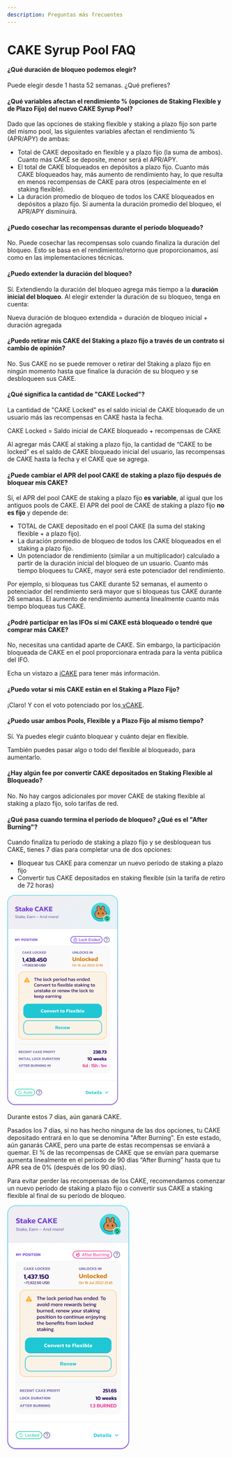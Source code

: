 ```yaml
---
description: Preguntas más frecuentes
---
```


# CAKE Syrup Pool FAQ

#### **¿Qué duración de bloqueo podemos elegir?** <a href="#_ci4aaxivq646" id="_ci4aaxivq646"></a>

Puede elegir desde 1 hasta 52 semanas. ¿Qué prefieres?

#### **¿Qué variables afectan el rendimiento % (opciones de Staking Flexible y de Plazo Fijo) del nuevo CAKE Syrup Pool?** <a href="#_7sy7jmkbfiq7" id="_7sy7jmkbfiq7"></a>

Dado que las opciones de staking flexible y staking a plazo fijo son parte del mismo pool, las siguientes variables afectan el rendimiento % (APR/APY) de ambas:

* Total de CAKE depositado en flexible y a plazo fijo (la suma de ambos). Cuanto más CAKE se deposite, menor será el APR/APY.
* El total de CAKE bloqueados en depósitos a plazo fijo. Cuanto más CAKE bloqueados hay, más aumento de rendimiento hay, lo que resulta en menos recompensas de CAKE para otros (especialmente en el staking flexible).
* La duración promedio de bloqueo de todos los CAKE bloqueados en depósitos a plazo fijo. Si aumenta la duración promedio del bloqueo, el APR/APY disminuirá.

#### **¿Puedo cosechar las recompensas durante el período bloqueado?** <a href="#_j4c35lnsw9fe" id="_j4c35lnsw9fe"></a>

No. Puede cosechar las recompensas solo cuando finaliza la duración del bloqueo. Esto se basa en el rendimiento/retorno que proporcionamos, así como en las implementaciones técnicas.

#### **¿Puedo extender la duración del bloqueo?** <a href="#_vtpodbh6jh5m" id="_vtpodbh6jh5m"></a>

Sí. Extendiendo la duración del bloqueo agrega más tiempo a la **duración inicial del bloqueo**. Al elegir extender la duración de su bloqueo, tenga en cuenta:

Nueva duración de bloqueo extendida = duración de bloqueo inicial + duración agregada

#### **¿Puedo retirar mis CAKE del Staking a plazo fijo a través de un contrato si cambio de opinión?** <a href="#_b3n4ba4gw3wb" id="_b3n4ba4gw3wb"></a>

No. Sus CAKE no se puede remover o retirar del Staking a plazo fijo en ningún momento hasta que finalice la duración de su bloqueo y se desbloqueen sus CAKE.

#### **¿Qué significa la cantidad de "CAKE Locked"?** <a href="#_c1t1tq86us59" id="_c1t1tq86us59"></a>

La cantidad de "CAKE Locked" es el saldo inicial de CAKE bloqueado de un usuario más las recompensas en CAKE hasta la fecha.

CAKE Locked = Saldo inicial de CAKE bloqueado + recompensas de CAKE

Al agregar más CAKE al staking a plazo fijo, la cantidad de “CAKE to be locked” es el saldo de CAKE bloqueado inicial del usuario, las recompensas de CAKE hasta la fecha y el CAKE que se agrega.

#### **¿Puede cambiar el APR del pool CAKE de staking a plazo fijo después de bloquear mis CAKE?** <a href="#_y5230j8vag5f" id="_y5230j8vag5f"></a>

Sí, el APR del pool CAKE de staking a plazo fijo **es variable**, al igual que los antiguos pools de CAKE. El APR del pool de CAKE de staking a plazo fijo **no es fijo** y depende de:

* TOTAL de CAKE depositado en el pool CAKE (la suma del staking flexible + a plazo fijo).
* La duración promedio de bloqueo de todos los CAKE bloqueados en el staking a plazo fijo.
* Un potenciador de rendimiento (similar a un multiplicador) calculado a partir de la duración inicial del bloqueo de un usuario. Cuanto más tiempo bloquees tu CAKE, mayor será este potenciador del rendimiento.

Por ejemplo, si bloqueas tus CAKE durante 52 semanas, el aumento o potenciador del rendimiento será mayor que si bloqueas tus CAKE durante 26 semanas. El aumento de rendimiento aumenta linealmente cuanto más tiempo bloqueas tus CAKE.

#### **¿Podré participar en las IFOs si mi CAKE está bloqueado o tendré que comprar más CAKE?** <a href="#_excpffb5ezkf" id="_excpffb5ezkf"></a>

No, necesitas una cantidad aparte de CAKE. Sin embargo, la participación bloqueada de CAKE en el pool proporcionara entrada para la venta pública del IFO.

Echa un vistazo a [iCAKE](https://docs.pancakeswap.finance/v/espanol/productos/ifo-initial-farm-offering/icake) para tener más información.

#### **¿Puedo votar si mis CAKE están en el Staking a Plazo Fijo?** <a href="#_fkxbmbyh9w8b" id="_fkxbmbyh9w8b"></a>

¡Claro! Y con el voto potenciado por los[ vCAKE](https://docs.pancakeswap.finance/v/espanol/productos/voting/vcake).

#### **¿Puedo usar ambos Pools, Flexible y a Plazo Fijo al mismo tiempo?** <a href="#_dqj8oja4x10m" id="_dqj8oja4x10m"></a>

Sí. Ya puedes elegir cuánto bloquear y cuánto dejar en flexible.

También puedes pasar algo o todo del flexible al bloqueado, para aumentarlo.

#### **¿Hay algún fee por convertir CAKE depositados en Staking Flexible al Bloqueado?** <a href="#_1s09ryzaz4sv" id="_1s09ryzaz4sv"></a>

No. No hay cargos adicionales por mover CAKE de staking flexible al staking a plazo fijo, solo tarifas de red.

#### **¿Qué pasa cuando termina el período de bloqueo? ¿Qué es el "After Burning"?** <a href="#_owjm3jiyiuzi" id="_owjm3jiyiuzi"></a>

Cuando finaliza tu período de staking a plazo fijo y se desbloquean tus CAKE, tienes 7 días para completar una de dos opciones:

* Bloquear tus CAKE para comenzar un nuevo período de staking a plazo fijo
* Convertir tus CAKE depositados en staking flexible (sin la tarifa de retiro de 72 horas)

![](<../../../.gitbook/assets/0 (2) (2).png>)

Durante estos 7 días, aún ganará CAKE.

Pasados los 7 días, si no has hecho ninguna de las dos opciones, tu CAKE depositado entrará en lo que se denomina "After Burning". En este estado, aún ganarás CAKE, pero una parte de estas recompensas se enviará a quemar. El % de las recompensas de CAKE que se envían para quemarse aumenta linealmente en el periodo de 90 días “After Burning” hasta que tu APR sea de 0% (después de los 90 días).

Para evitar perder las recompensas de los CAKE, recomendamos comenzar un nuevo período de staking a plazo fijo o convertir sus CAKE a staking flexible al final de su período de bloqueo.

![](<../../../.gitbook/assets/1 (1) (2) (1).png>)
